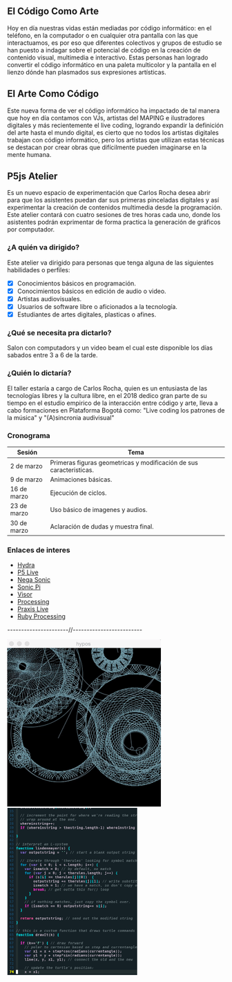 ## El Código Como Arte

Hoy en día nuestras vidas están mediadas por código informático: en el teléfono, en la computador o en cualquier otra pantalla con las que interactuamos, es por eso que diferentes colectivos y grupos de estudio se han puesto a indagar sobre el potencial de código en la creación de contenido visual, multimedia e interactivo.
Estas personas han logrado convertir el código informático en una paleta multicolor y la pantalla en el lienzo dónde han plasmados sus expresiones artísticas.

## El Arte Como Código

Este nueva forma de ver el código informático ha impactado de tal manera que hoy en día contamos con VJs, artistas del MAPING e ilustradores digitales y más recientemente el live coding, logrando expandir la definición del arte hasta el mundo digital, es cierto que no todos los artistas digitales trabajan con código informático, pero los artistas que utilizan estas técnicas se destacan por crear obras que difícilmente pueden imaginarse en la mente humana.

## P5js Atelier

Es un nuevo espacio de experimentación que Carlos Rocha desea abrir para que los asistentes puedan dar sus primeras pinceladas digitales y así experimentar la creación de contenidos multimedia desde la programación. Este atelier contará con cuatro sesiones de tres horas cada uno, donde los asistentes podrán exprimentar de forma practica la generación de gráficos por computador.

### ¿A quién va dirigido?

Este atelier va dirigido para personas que tenga alguna de las siguientes habilidades o perfiles: 

* [x] Conocimientos básicos en programación.
* [x] Conocimientos básicos en edición de audio o video.
* [x] Artistas audiovisuales.
* [x] Usuarios de software libre o aficionados a la tecnología.
* [x] Estudiantes de artes digitales, plasticas o afines.

### ¿Qué se necesita pra dictarlo?

Salon con computadors y un video beam el cual este disponible los días sabados entre 3 a 6 de la tarde.

### ¿Quién lo dictaría?

El taller estaría a cargo de Carlos Rocha, quien es un entusiasta de las tecnologías libres y la cultura libre, en el 2018 dedico gran parte de su tiempo en el estudio empirico de la interacción entre código y arte, lleva a cabo formaciones en Plataforma Bogotá como: "Live coding los patrones de la música" y "(A)sincronia audivisual"

### Cronograma

Sesión | Tema
------ | -----
2 de marzo | Primeras figuras geometricas y modificación de sus caracteristicas. 
9 de marzo | Animaciones básicas.
16 de marzo | Ejecución de ciclos.
23 de marzo | Uso básico de imagenes y audios.
30 de marzo | Aclaración de dudas y muestra final.

### Enlaces de interes

* [Hydra](https://hydra-editor.glitch.me/?sketch_id=example_7&code=JTJGJTJGJTIwYnklMjBSb2RyaWdvJTIwVmVsYXNjbyUwQSUyRiUyRiUyMGh0dHBzJTNBJTJGJTJGeWVjdG8uZ2l0aHViLmlvJTJGJTBBJTBBb3NjKDMlMkMlMjAwLjIlMkMlMjAwKS5jb2xvcigyJTJDJTIwMC43JTJDJTIwMSkubW9kdWxhdGUobzElMkMlMjAwLjgpLmRpZmYobzEpLm91dChvMCklMEFvc2MoKCklMjAlM0QlM0UlMjAoYS5mZnQlNUIwJTVEKjM5KSUyQyUyMDAuMiUyQyUyMDApLmNvbG9yKDAlMkMlMjAxJTJDJTIwMikucm90YXRlKDEuNTcpLm91dChvMSklMEFvc2MoMzAlMkMlMjAwLjIlMkMlMjAwKS5vdXQobzIp)
* [P5 Live](https://teddavis.org/p5live/)
* [Nega Sonic](https://negasonic.herokuapp.com/)
* [Sonic Pi](https://sonic-pi.net/)
* [Visor](http://www.visor.live/)
* [Processing](https://www.processing.org/)
* [Praxis Live](https://www.praxislive.org/)
* [Ruby Processing](https://ruby-processing.github.io/)

----------------------//-------------------------

![](giphy.gif) ![](codigo.png)
